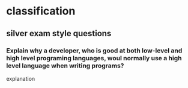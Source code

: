 # classification

## silver exam style questions

### Explain why a developer, who is good at both low-level and high level programing languages, woul normally use a high level language when writing programs?

explanation

